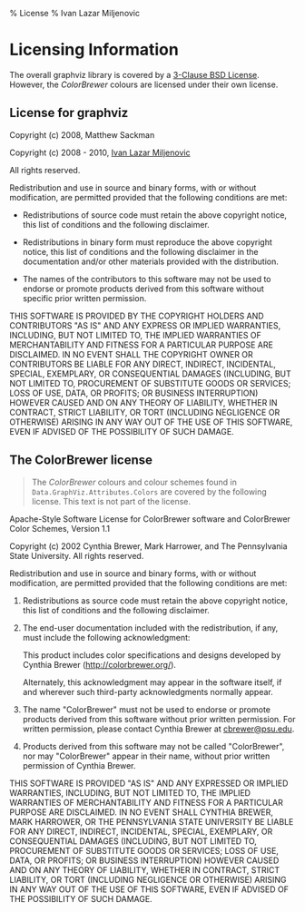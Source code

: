 % License
% Ivan Lazar Miljenovic

Licensing Information
=====================

The overall graphviz library is covered by a [3-Clause BSD License].
However, the _ColorBrewer_ colours are licensed under their own
license.

[3-Clause BSD License]: http://www.opensource.org/licenses/bsd-license.php

License for graphviz
--------------------

Copyright (c) 2008, Matthew Sackman

Copyright (c) 2008 - 2010, [Ivan Lazar Miljenovic](mailto:Ivan.Miljenovic+graphviz@gmail.com)

All rights reserved.

Redistribution and use in source and binary forms, with or without
modification, are permitted provided that the following conditions are
met:

   * Redistributions of source code must retain the above copyright
       notice, this list of conditions and the following disclaimer.

   * Redistributions in binary form must reproduce the above
       copyright notice, this list of conditions and the following
       disclaimer in the documentation and/or other materials
       provided with the distribution.

   * The names of the contributors to this software may not be used
       to endorse or promote products derived from this software
       without specific prior written permission.

THIS SOFTWARE IS PROVIDED BY THE COPYRIGHT HOLDERS AND CONTRIBUTORS
"AS IS" AND ANY EXPRESS OR IMPLIED WARRANTIES, INCLUDING, BUT NOT
LIMITED TO, THE IMPLIED WARRANTIES OF MERCHANTABILITY AND FITNESS FOR
A PARTICULAR PURPOSE ARE DISCLAIMED. IN NO EVENT SHALL THE COPYRIGHT
OWNER OR CONTRIBUTORS BE LIABLE FOR ANY DIRECT, INDIRECT, INCIDENTAL,
SPECIAL, EXEMPLARY, OR CONSEQUENTIAL DAMAGES (INCLUDING, BUT NOT
LIMITED TO, PROCUREMENT OF SUBSTITUTE GOODS OR SERVICES; LOSS OF USE,
DATA, OR PROFITS; OR BUSINESS INTERRUPTION) HOWEVER CAUSED AND ON ANY
THEORY OF LIABILITY, WHETHER IN CONTRACT, STRICT LIABILITY, OR TORT
(INCLUDING NEGLIGENCE OR OTHERWISE) ARISING IN ANY WAY OUT OF THE USE
OF THIS SOFTWARE, EVEN IF ADVISED OF THE POSSIBILITY OF SUCH DAMAGE.

The ColorBrewer license
-----------------------

> The _ColorBrewer_ colours and colour schemes found in
> `Data.GraphViz.Attributes.Colors` are covered by the following
> license.  This text is not part of the license.

Apache-Style Software License for ColorBrewer software and ColorBrewer
Color Schemes, Version 1.1

Copyright (c) 2002 Cynthia Brewer, Mark Harrower, and The Pennsylvania
State University. All rights reserved.

Redistribution and use in source and binary forms, with or without
modification, are permitted provided that the following conditions are
met:

   1. Redistributions as source code must retain the above copyright
      notice, this list of conditions and the following disclaimer.

   2. The end-user documentation included with the redistribution, if
      any, must include the following acknowledgment:

      This product includes color specifications and designs developed
      by Cynthia Brewer (http://colorbrewer.org/).

      Alternately, this acknowledgment may appear in the software
      itself, if and wherever such third-party acknowledgments
      normally appear.

   3. The name "ColorBrewer" must not be used to endorse or promote
      products derived from this software without prior written
      permission. For written permission, please contact Cynthia
      Brewer at cbrewer@psu.edu.

   4. Products derived from this software may not be called
      "ColorBrewer", nor may "ColorBrewer" appear in their name,
      without prior written permission of Cynthia Brewer.

THIS SOFTWARE IS PROVIDED "AS IS" AND ANY EXPRESSED OR IMPLIED
WARRANTIES, INCLUDING, BUT NOT LIMITED TO, THE IMPLIED WARRANTIES OF
MERCHANTABILITY AND FITNESS FOR A PARTICULAR PURPOSE ARE
DISCLAIMED. IN NO EVENT SHALL CYNTHIA BREWER, MARK HARROWER, OR THE
PENNSYLVANIA STATE UNIVERSITY BE LIABLE FOR ANY DIRECT, INDIRECT,
INCIDENTAL, SPECIAL, EXEMPLARY, OR CONSEQUENTIAL DAMAGES (INCLUDING,
BUT NOT LIMITED TO, PROCUREMENT OF SUBSTITUTE GOODS OR SERVICES; LOSS
OF USE, DATA, OR PROFITS; OR BUSINESS INTERRUPTION) HOWEVER CAUSED AND
ON ANY THEORY OF LIABILITY, WHETHER IN CONTRACT, STRICT LIABILITY, OR
TORT (INCLUDING NEGLIGENCE OR OTHERWISE) ARISING IN ANY WAY OUT OF THE
USE OF THIS SOFTWARE, EVEN IF ADVISED OF THE POSSIBILITY OF SUCH
DAMAGE.
